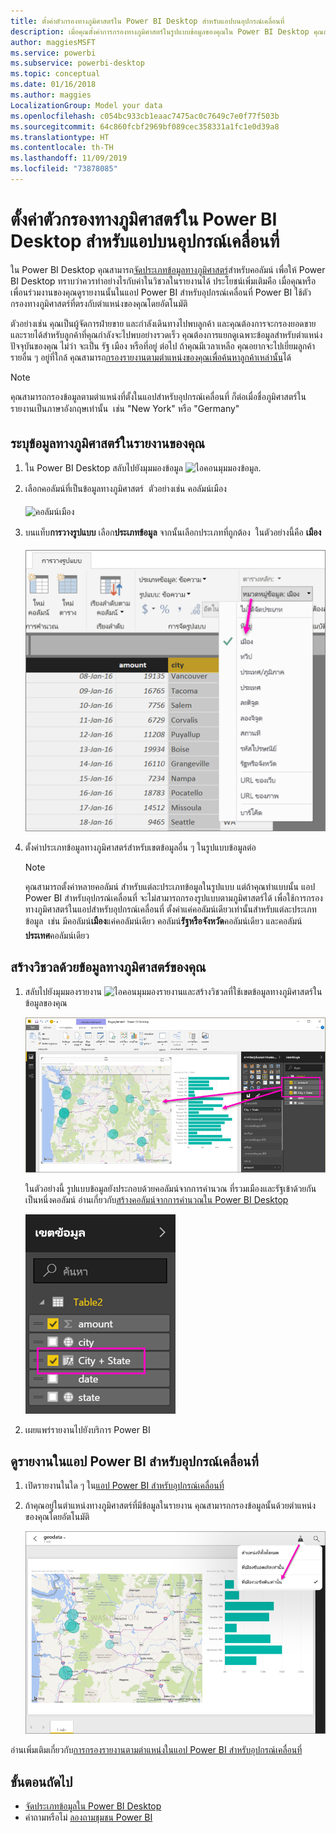```yaml
---
title: ตั้งค่าตัวกรองทางภูมิศาสตร์ใน Power BI Desktop สำหรับแอปบนอุปกรณ์เคลื่อนที่
description: เมื่อคุณตั้งค่าการกรองทางภูมิศาสตร์ในรูปแบบข้อมูลของคุณใน Power BI Desktop คุณสามารถกรองข้อมูลตามตำแหน่งของคุณได้โดยอัตโนมัติในแอป Power BI สำหรับอุปกรณ์เคลื่อนที่
author: maggiesMSFT
ms.service: powerbi
ms.subservice: powerbi-desktop
ms.topic: conceptual
ms.date: 01/16/2018
ms.author: maggies
LocalizationGroup: Model your data
ms.openlocfilehash: c054bc933cb1eaac7475ac0c7649c7e0f77f503b
ms.sourcegitcommit: 64c860fcbf2969bf089cec358331a1fc1e0d39a8
ms.translationtype: HT
ms.contentlocale: th-TH
ms.lasthandoff: 11/09/2019
ms.locfileid: "73878085"
---
```

# <a name="set-geographic-filters-in-power-bi-desktop-for-the-mobile-apps"></a>ตั้งค่าตัวกรองทางภูมิศาสตร์ใน Power BI Desktop สำหรับแอปบนอุปกรณ์เคลื่อนที่
ใน Power BI Desktop คุณสามารถ[จัดประเภทข้อมูลทางภูมิศาสตร์](desktop-data-categorization.md)สำหรับคอลัมน์ เพื่อให้ Power BI Desktop ทราบว่าควรทำอย่างไรกับค่าในวิชวลในรายงานได้ ประโยชน์เพิ่มเติมคือ เมื่อคุณหรือเพื่อนร่วมงานของคุณดูรายงานนั้นในแอป Power BI สำหรับอุปกรณ์เคลื่อนที่ Power BI ใช้ตัวกรองทางภูมิศาสตร์ที่ตรงกับตำแหน่งของคุณโดยอัตโนมัติ 

ตัวอย่างเช่น คุณเป็นผู้จัดการฝ่ายขาย และกำลังเดินทางไปพบลูกค้า และคุณต้องการจะกรองยอดขายและรายได้สำหรับลูกค้าที่คุณกำลังจะไปพบอย่างรวดเร็ว คุณต้องการแยกดูเฉพาะข้อมูลสำหรับตำแหน่งปัจจุบันของคุณ ไม่ว่า จะเป็น รัฐ เมือง หรือที่อยู่ ต่อไป ถ้าคุณมีเวลาเหลือ คุณอยากจะไปเยี่ยมลูกค้ารายอื่น ๆ อยู่ที่ใกล้ คุณสามารถ[กรองรายงานตามตำแหน่งของคุณเพื่อค้นหาลูกค้าเหล่านั้น](consumer/mobile/mobile-apps-geographic-filtering.md)ได้

> [!NOTE]
> คุณสามารถกรองข้อมูลตามตำแหน่งที่ตั้งในแอปสำหรับอุปกรณ์เคลื่อนที่ ก็ต่อเมื่อชื่อภูมิศาสตร์ในรายงานเป็นภาษาอังกฤษเท่านั้น &#150; เช่น "New York" หรือ "Germany"
> 
> 

## <a name="identify-geographic-data-in-your-report"></a>ระบุข้อมูลทางภูมิศาสตร์ในรายงานของคุณ
1. ใน Power BI Desktop สลับไปยังมุมมองข้อมูล ![ไอคอนมุมมองข้อมูล](media/desktop-mobile-geofiltering/pbi_desktop_data_icon.png).
2. เลือกคอลัมน์ที่เป็นข้อมูลทางภูมิศาสตร์ &#151; ตัวอย่างเช่น คอลัมน์เมือง
   
    ![คอลัมน์เมือง](media/desktop-mobile-geofiltering/power-bi-desktop-geo-column.png)
3. บนแท็บ**การวางรูปแบบ** เลือก**ประเภทข้อมูล** จากนั้นเลือกประเภทที่ถูกต้อง &#151; ในตัวอย่างนี้คือ **เมือง**
   
    ![กล่องประเภทข้อมูล](media/desktop-mobile-geofiltering/power-bi-desktop-geo-category.png)
4. ตั้งค่าประเภทข้อมูลทางภูมิศาสตร์สำหรับเขตข้อมูลอื่น ๆ ในรูปแบบข้อมูลต่อ 
   
   > [!NOTE]
   > คุณสามารถตั้งค่าหลายคอลัมน์ สำหรับแต่ละประเภทข้อมูลในรูปแบบ แต่ถ้าคุณทำแบบนั้น แอป Power BI สำหรับอุปกรณ์เคลื่อนที่ จะไม่สามารถกรองรูปแบบตามภูมิศาสตร์ได้ เพื่อใช้การกรองทางภูมิศาสตร์ในแอปสำหรับอุปกรณ์เคลื่อนที่ ตั้งค่าแค่คอลัมน์เดียวเท่านั้นสำหรับแต่ละประเภทข้อมูล &#151; เช่น มีคอลัมน์**เมือง**แค่คอลัมน์เดียว คอลัมน์**รัฐหรือจังหวัด**คอลัมน์เดียว และคอลัมน์**ประเทศ**คอลัมน์เดียว 
   > 
   > 

## <a name="create-visuals-with-your-geographic-data"></a>สร้างวิชวลด้วยข้อมูลทางภูมิศาสตร์ของคุณ
1. สลับไปยังมุมมองรายงาน ![ไอคอนมุมมองรายงาน](media/desktop-mobile-geofiltering/power-bi-desktop-report-icon.png)และสร้างวิชวลที่ใช้เขตข้อมูลทางภูมิศาสตร์ในข้อมูลของคุณ 
   
    ![รายงานที่มีแผนที่](media/desktop-mobile-geofiltering/power-bi-desktop-geo-report.png)
   
    ในตัวอย่างนี้ รูปแบบข้อมูลยังประกอบด้วยคอลัมน์จากการคำนวณ ที่รวมเมืองและรัฐเข้าด้วยกันเป็นหนึ่งคอลัมน์ อ่านเกี่ยวกับ[สร้างคอลัมน์จากการคำนวณใน Power BI Desktop](desktop-calculated-columns.md)
   
    ![เขตข้อมูล เมือง + รัฐ](media/desktop-mobile-geofiltering/power-bi-desktop-city-state-column.png)
2. เผยแพร่รายงานไปยังบริการ Power BI

## <a name="view-the-report-in-power-bi-mobile-app"></a>ดูรายงานในแอป Power BI สำหรับอุปกรณ์เคลื่อนที่
1. เปิดรายงานในใด ๆ ใน[แอป Power BI สำหรับอุปกรณ์เคลื่อนที่](consumer/mobile/mobile-apps-for-mobile-devices.md)
2. ถ้าคุณอยู่ในตำแหน่งทางภูมิศาสตร์ที่มีข้อมูลในรายงาน คุณสามารถกรองข้อมูลนั้นด้วยตำแหน่งของคุณโดยอัตโนมัติ
   
    ![ตัวกรองทางภูมิศาสตร์ในแอปสำหรับอุปกรณ์เคลื่อนที่](media/desktop-mobile-geofiltering/power-bi-mobile-geo-map-set-filter.png)

อ่านเพิ่มเติมเกี่ยวกับ[การกรองรายงานตามตำแหน่งในแอป Power BI สำหรับอุปกรณ์เคลื่อนที่](consumer/mobile/mobile-apps-geographic-filtering.md)

## <a name="next-steps"></a>ขั้นตอนถัดไป
* [จัดประเภทข้อมูลใน Power BI Desktop](desktop-data-categorization.md)  
* คำถามหรือไม่ [ลองถามชุมชน Power BI](https://community.powerbi.com/)

